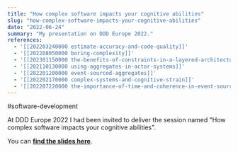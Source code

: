 ```yaml
---
title: "How complex software impacts your cognitive abilities"
slug: "how-complex-software-impacts-your-cognitive-abilities"
date: "2022-06-24"
summary: "My presentation on DDD Europe 2022."
references: 
  - '[[202203240000 estimate-accuracy-and-code-quality]]'
  - '[[202208050000 boring-complexity]]'
  - '[[202301150000 the-benefits-of-constraints-in-a-layered-architecture]]'
  - '[[202110130000 using-aggregates-in-actor-systems]]'
  - '[[202201200000 event-sourced-aggregates]]'
  - '[[202202170000 complex-systems-and-cognitive-strain]]'
  - '[[202207220000 the-importance-of-time-and-coherence-in-event-sourced-systems]]'
---
```


#software-development

At DDD Europe 2022 I had been invited to deliver the session named "How complex software impacts your cognitive abilities".

You can [**find the slides here**](https://www.corstianboerman.com/data/uploads/How_complex_software_impacts_your_cognitive_abilities_680d47d279.pdf).  



